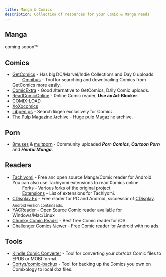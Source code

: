 ```yaml
---
title: Manga & Comics
description: Collection of resources for your Comic & Manga needs
---
```


## Manga
coming sooonᵀᴹ

## Comics

* [GetComics](https://getcomics.info/) - Has big DC/Marvel/Indie Collections and Day 0 uploads.  
&nbsp;&nbsp;&nbsp;&nbsp;&nbsp;&nbsp;&nbsp;&nbsp;[Omnibus](https://github.com/fireshaper/Omnibus) - Tool for searching and downloading Comics from GetComics more easily.
* [ComicExtra](https://www.comicextra.com/) - Good alternative to GetComics, Daily Comic uploads. 
* [ReadComicOnline](https://readcomiconline.li/) - Online Comic reader, **Use an Ad-Blocker**.
* [COMIX-LOAD](https://comix-load.in/)
* [XoXocomics](https://xoxocomics.com/)
* [Libgen.gs](http://libgen.gs/comics/index.php) - Search libgen exclusively for Comics. 
* [The Pulp Magazine Archive](https://archive.org/details/pulpmagazinearchive) - Huge pulp Magazine archive. 

## Porn
* [8muses](https://8muses.xxx/) & [multporn](https://multporn.net/) - Community uploaded **_Porn Comics_**, **_Cartoon Porn_** and **_Hentai Manga_**.

## Readers
* [Tachiyomi](https://tachiyomi.org/) - Free and open source Manga/Comic reader for Android. You can also use Tachiyomi extensions to read Comics online.  
&nbsp;&nbsp;&nbsp;&nbsp;&nbsp;&nbsp;&nbsp;&nbsp;[Forks](https://tachiyomi.org/forks) - Various forks of the original project.  
&nbsp;&nbsp;&nbsp;&nbsp;&nbsp;&nbsp;&nbsp;&nbsp;[Extensions](https://tachiyomi.org/extensions/) - List of extensions for Tachiyomi.  
* [CDisplay Ex](https://www.cdisplayex.com/) - Free reader for PC and Android, successor of [CDisplay](https://www.cdisplay.me/).  
<sub>Android version contains ads.</sub>
* [YACReader](https://www.yacreader.com) - Open Source Comic reader available for Windows/Mac/Linux. 
* [Chunky Comic Reader](https://apps.apple.com/app/chunky-comic-reader/id663567628) - Best free Comic reader for iOS.
* [Challenger Comics Viewer](https://play.google.com/store/apps/details?id=org.kill.geek.bdviewer) - Free Comic reader for Android with no ads.

## Tools

* [Kindle Comic Converter](https://kcc.iosphe.re/) - Tool for converting your cbr/cbz Comic files to EPUB or MOBI format.  
* [Cortys/comic-backup](https://github.com/Cortys/comic-backup) - Tool for backing up the Comics you own on Comixology to local cbz files.
